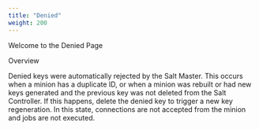 ```yaml
---
title: "Denied"
weight: 200
---
```


Welcome to the Denied Page

Overview

Denied keys were automatically rejected by the Salt Master. This occurs when a minion has a duplicate ID, or when a minion was rebuilt or had new keys generated and the previous key was not deleted from the Salt Controller. If this happens, delete the denied key to trigger a new key regeneration. In this state, connections are not accepted from the minion and jobs are not executed.